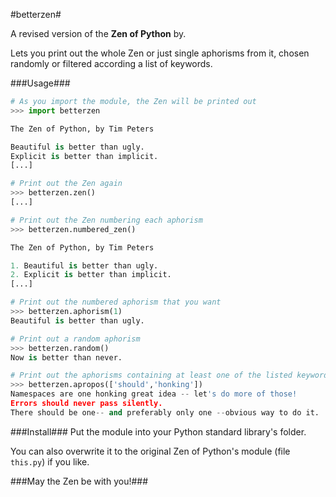 #betterzen#

A revised version of the **Zen of Python** by.

Lets you print out the whole Zen or just single aphorisms from it, chosen randomly or filtered according a list of keywords.


###Usage###

```python
# As you import the module, the Zen will be printed out
>>> import betterzen

The Zen of Python, by Tim Peters

Beautiful is better than ugly.
Explicit is better than implicit.
[...]

# Print out the Zen again
>>> betterzen.zen()
[...]

# Print out the Zen numbering each aphorism
>>> betterzen.numbered_zen()

The Zen of Python, by Tim Peters

1. Beautiful is better than ugly.
2. Explicit is better than implicit.
[...]

# Print out the numbered aphorism that you want
>>> betterzen.aphorism(1)
Beautiful is better than ugly.

# Print out a random aphorism
>>> betterzen.random()
Now is better than never.

# Print out the aphorisms containing at least one of the listed keywords
>>> betterzen.apropos(['should','honking'])
Namespaces are one honking great idea -- let's do more of those!
Errors should never pass silently.
There should be one-- and preferably only one --obvious way to do it.

```

###Install###
Put the module into your Python standard library's folder.

You can also overwrite it to the original Zen of Python's module (file `this.py`) if you like.

###May the Zen be with you!###
